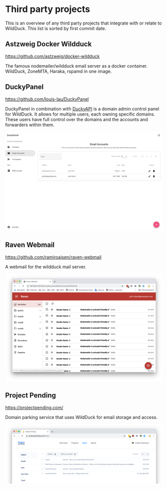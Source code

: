 # Third party projects

This is an overview of any third party projects that integrate with or relate to WildDuck. This list is sorted by first commit date.

## Astzweig Docker Wildduck

https://github.com/astzweig/docker-wildduck

The famous nodemailer/wildduck email server as a docker container.  
WildDuck, ZoneMTA, Haraka, rspamd in one image.

## DuckyPanel

https://github.com/louis-lau/DuckyPanel

DuckyPanel in combination with [DuckyAPI](https://github.com/louis-lau/DuckyAPI) is a domain admin control panel for WildDuck. It allows for multiple users, each owning specific domains. These users have full control over the domains and the accounts and forwarders within them.

![DuckyPanel Screenshot](img/duckypanel-screenshot.png)

## Raven Webmail

https://github.com/ramiroaisen/raven-webmail

A webmail for the wildduck mail server.

![Raven Webmail Screenshot](img/raven-screenshot.png)

## Project Pending

https://projectpending.com/

Domain parking service that uses WildDuck for email storage and access.

![Project Pending Screenshot](img/projectpending-screenshot.png)

